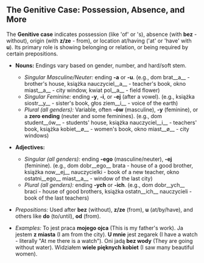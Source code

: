 ## The Genitive Case: Possession, Absence, and More

The __Genitive case__ indicates possession (like 'of' or 's), absence (with __bez__ - without), origin (with __z/ze__ - from), or location at/having ('at' or 'have' with __u__). Its primary role is showing belonging or relation, or being required by certain prepositions.

*   __Nouns:__ Endings vary based on gender, number, and hard/soft stem.
    
    *   _Singular Masculine/Neuter:_ ending __-a__ or __-u__. (e.g., dom brat__a__ - brother's house, książka nauczyciel__a__ - teacher's book, okno miast__a__ - city window, kwiat pol__a__ - field flower)
    *   _Singular Feminine:_ ending __-y__, __-i__, or __-ej__ (after a vowel). (e.g., książka siostr__y__ - sister's book, głos ziem__i__ - voice of the earth)
    *   _Plural (all genders):_ Variable, often __-ów__ (masculine), __-y__ (feminine), or a __zero ending__ (neuter and some feminines). (e.g., dom student__ów__ - students' house, książka nauczyciel__i__ - teachers' book, książka kobiet__ø__ - women's book, okno miast__ø__ - city windows)
    
    
    
*   __Adjectives:__
    
    *   _Singular (all genders):_ ending __-ego__ (masculine/neuter), __-ej__ (feminine). (e.g., dom dobr__ego__ brata - house of a good brother, książka now__ej__ nauczycielki - book of a new teacher, okno ostatni__ego__ miast__a__ - window of the last city)
    *   _Plural (all genders):_ ending __-ych__ or __-ich__. (e.g., dom dobr__ych__ braci - house of good brothers, książka ostatn__ich__ nauczycieli - book of the last teachers)
    
    
    
*   _Prepositions:_ Used after __bez__ (without), __z/ze__ (from), __u__ (at/by/have), and others like __do__ (to/until), __od__ (from).
*   _Examples:_ To jest praca __mojego ojca__ (This is my father's work). Ja jestem __z miasta__ (I am from the city). __U mnie__ jest zegarek (I have a watch - literally "At me there is a watch"). Oni jadą __bez wody__ (They are going without water). Widziałem __wiele pięknych kobiet__ (I saw many beautiful women).